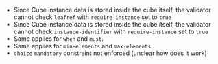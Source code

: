 - Since Cube instance data is stored inside the cube itself, the validator cannot check `leafref` with `require-instance` set to `true`
- Since Cube instance data is stored inside the cube itself, the validator cannot check `instance-identifier` with `require-instance` set to `true`
- Same applies for `when` and `must`.
- Same applies for `min-elements` and `max-elements`.
- `choice` `mandatory` constraint not enforced (unclear how does it work)